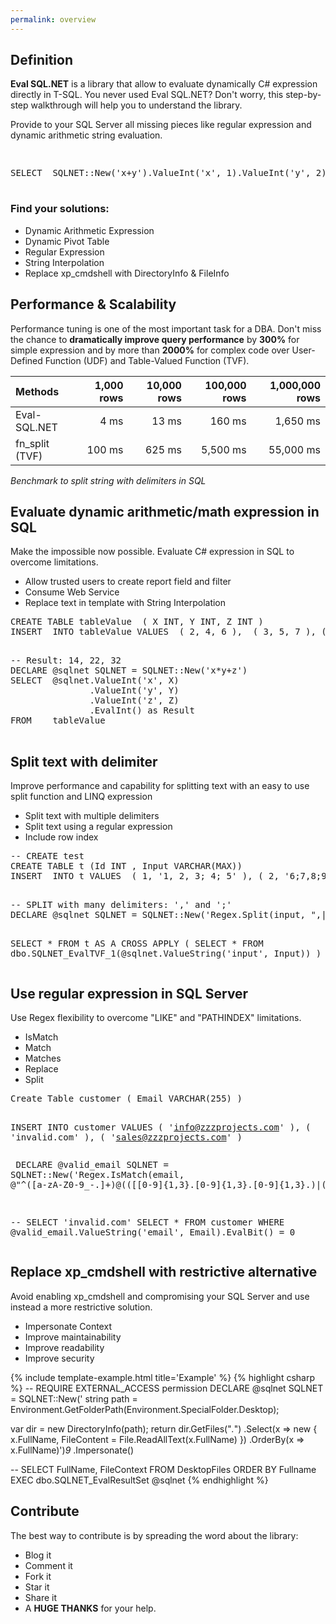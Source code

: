 ```yaml
---
permalink: overview
---
```


## Definition


**Eval SQL.NET** is a library that allow to evaluate dynamically C# expression directly in T-SQL. You never used Eval SQL.NET? Don't worry, this step-by-step walkthrough will help you to understand the library.

Provide to your SQL Server all missing pieces like regular expression and dynamic arithmetic string evaluation.

<div class="sqlfiddle">
                <pre class="schema">
                </pre>
                <pre class="sql">
SELECT  SQLNET::New('x+y').ValueInt('x', 1).ValueInt('y', 2).EvalInt() as Result
                </pre>
</div>

### Find your solutions:

 - Dynamic Arithmetic Expression
 - Dynamic Pivot Table
 - Regular Expression
 - String Interpolation
 - Replace xp_cmdshell with DirectoryInfo & FileInfo

## Performance & Scalability

Performance tuning is one of the most important task for a DBA. Don't miss the chance to **dramatically improve query performance** by **300%** for simple expression and by more than **2000%** for complex code over User-Defined Function (UDF) and Table-Valued Function (TVF).

| Methods         | 1,000 rows     | 10,000 rows    | 100,000 rows   | 1,000,000 rows |
| :-------------- | -------------: | -------------: | -------------: | -------------: |
| Eval-SQL.NET    | 4 ms           | 13 ms          | 160 ms         | 1,650 ms       |
| fn_split (TVF)  | 100 ms         | 625 ms         | 5,500 ms       | 55,000 ms      |

*Benchmark to split string with delimiters in SQL*

## Evaluate dynamic arithmetic/math expression in SQL

Make the impossible now possible. Evaluate C# expression in SQL to overcome limitations.

- Allow trusted users to create report field and filter
- Consume Web Service
- Replace text in template with String Interpolation

<div class="sqlfiddle">
                <pre class="schema">
CREATE TABLE tableValue  ( X INT, Y INT, Z INT )
INSERT  INTO tableValue VALUES  ( 2, 4, 6 ),  ( 3, 5, 7 ), ( 4, 6, 8 )
                </pre>
                <pre class="sql">
-- Result: 14, 22, 32
DECLARE @sqlnet SQLNET = SQLNET::New('x*y+z')
SELECT  @sqlnet.ValueInt('x', X)
               .ValueInt('y', Y)
               .ValueInt('z', Z)
               .EvalInt() as Result
FROM    tableValue
                </pre>
</div>

## Split text with delimiter

Improve performance and capability for splitting text with an easy to use split function and LINQ expression

- Split text with multiple delimiters
- Split text using a regular expression
- Include row index

<div class="sqlfiddle">
                <pre class="schema">
-- CREATE test
CREATE TABLE t (Id INT , Input VARCHAR(MAX))
INSERT  INTO t VALUES  ( 1, '1, 2, 3; 4; 5' ), ( 2, '6;7,8;9,10' )
                </pre>
                <pre class="sql">
-- SPLIT with many delimiters: ',' and ';'
DECLARE @sqlnet SQLNET = SQLNET::New('Regex.Split(input, ",|;")')

SELECT  *
FROM    t AS A
        CROSS APPLY ( SELECT    *
                      FROM      dbo.SQLNET_EvalTVF_1(@sqlnet.ValueString('input', Input))
                    ) AS B
                </pre>
</div>

## Use regular expression in SQL Server

Use Regex flexibility to overcome "LIKE" and "PATHINDEX" limitations.

 - IsMatch
 - Match
 - Matches
 - Replace
 - Split
 
<div class="sqlfiddle">
                <pre class="schema">
Create Table customer ( Email VARCHAR(255) )

INSERT  INTO customer
VALUES  ( 'info@zzzprojects.com' ),
        ( 'invalid.com' ),
        ( 'sales@zzzprojects.com' )
                </pre>
                <pre class="sql">
DECLARE @valid_email SQLNET = SQLNET::New('Regex.IsMatch(email, 
@"^([a-zA-Z0-9_\-\.]+)@((\[[0-9]{1,3}\.[0-9]{1,3}\.[0-9]{1,3}\.)|(([a-zA-Z0-9\-]+\.)+))([a-zA-Z]{2,4}|[0-9]{1,3})(\]?)$")')

-- SELECT 'invalid.com'
SELECT * FROM customer WHERE @valid_email.ValueString('email', Email).EvalBit() = 0
                </pre>
</div>

## Replace xp_cmdshell with restrictive alternative

Avoid enabling xp_cmdshell and compromising your SQL Server and use instead a more restrictive solution.

 - Impersonate Context
 - Improve maintainability
 - Improve readability
 - Improve security

{% include template-example.html title='Example' %} 
{% highlight csharp %}
-- REQUIRE EXTERNAL_ACCESS permission
DECLARE @sqlnet SQLNET = SQLNET::New('
string path = Environment.GetFolderPath(Environment.SpecialFolder.Desktop);

var dir = new DirectoryInfo(path);
return dir.GetFiles("*.*")
          .Select(x => new { x.FullName, FileContent = File.ReadAllText(x.FullName) })
          .OrderBy(x => x.FullName)')*9*
          .Impersonate()

-- SELECT FullName, FileContext FROM DesktopFiles ORDER BY Fullname
EXEC dbo.SQLNET_EvalResultSet @sqlnet
{% endhighlight %}

## Contribute

The best way to contribute is by spreading the word about the library:

 - Blog it
 - Comment it
 - Fork it
 - Star it
 - Share it
 - A **HUGE THANKS** for your help.
